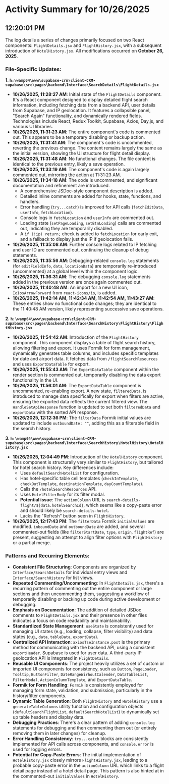# Activity Summary for 10/26/2025

## 12:20:01 PM
The log details a series of changes primarily focused on two React components: `FlightDetails.jsx` and `FlightHistory.jsx`, with a subsequent introduction of `HotelHistory.jsx`. All modifications occurred on **October 26, 2025**.

### File-Specific Updates:

**1. `h:\wamp64\www\supabase-crm\client-CRM-supabase\src\pages\backend\Interface\SearchDetails\FlightDetails.jsx`**

*   **10/26/2025, 11:28:27 AM**: Initial state of the `FlightDetails` component. It's a React component designed to display detailed flight search information, including fetching data from a backend API, user details from Supabase, and IP geolocation. It features a collapsible panel, "Search Again" functionality, and dynamically rendered fields. Technologies include React, Redux Toolkit, Supabase, Axios, Day.js, and various UI libraries.
*   **10/26/2025, 11:31:23 AM**: The entire component's code is commented out. This appears to be a temporary disabling or backup action.
*   **10/26/2025, 11:31:41 AM**: The component's code is uncommented, reverting the previous change. The content remains largely the same as the initial version, showing the UI structure for flight detail display.
*   **10/26/2025, 11:31:48 AM**: No functional changes. The file content is identical to the previous entry, likely a save operation.
*   **10/26/2025, 11:33:19 AM**: The component's code is again largely commented out, mirroring the action at 11:31:23 AM.
*   **10/26/2025, 11:34:18 AM**: The code is uncommented, and significant documentation and refinement are introduced.
    *   A comprehensive JSDoc-style component description is added.
    *   Detailed inline comments are added for hooks, state, functions, and handlers.
    *   Error handling (`try...catch`) is improved for API calls (`fetchEditData`, `userInfo`, `fetchLocation`).
    *   Console logs in `fetchLocation` and `userInfo` are commented out.
    *   Loading state (`setPageLoading`, `setBtnLoading`) calls are commented out, indicating they are temporarily disabled.
    *   A `if (!ip) return;` check is added to `fetchLocation` for early exit, and a fallback to display just the IP if geolocation fails.
*   **10/26/2025, 11:35:08 AM**: Further console logs related to IP fetching and user ID are commented out, continuing the cleanup of debug statements.
*   **10/26/2025, 11:35:56 AM**: Debugging-related `console.log` statements (for `editFieldInfo`, `data`, `locationData`) are temporarily re-introduced (uncommented) at a global level within the component logic.
*   **10/26/2025, 11:36:31 AM**: The debugging `console.log` statements added in the previous version are once again commented out.
*   **10/26/2025, 11:40:48 AM**: An import for a new UI icon, `IoIosArrowForward` from `react-icons/io`, is added.
*   **10/26/2025, 11:42:14 AM, 11:42:34 AM, 11:42:54 AM, 11:43:27 AM**: These entries show no functional code changes; they are identical to the 11:40:48 AM version, likely representing successive save operations.

**2. `h:\wamp64\www\supabase-crm\client-CRM-supabase\src\pages\backend\Interface\SearchHistory\FlightHistory\FlightHistory.jsx`**

*   **10/26/2025, 11:54:42 AM**: Introduction of the `FlightHistory` component. This component displays a table of flight search history, allowing filtering and export. It uses Formik for form management, dynamically generates table columns, and includes specific templates for date and airport data. It fetches data from `/flightSearchResources` and uses `ExportDataTable` for export.
*   **10/26/2025, 11:55:43 AM**: The `ExportDataTable` component within the render section is commented out, temporarily disabling the data export functionality in the UI.
*   **10/26/2025, 11:56:01 AM**: The `ExportDataTable` component is uncommented, re-enabling export. A new state, `filteredData`, is introduced to manage data specifically for export when filters are active, ensuring the exported data reflects the current filtered view. The `HandleSetApiResponse` function is updated to set both `filteredData` and `exportData` with the sorted API response.
*   **10/26/2025, 12:12:36 PM**: The `filterData` Formik initial values are updated to include `outboundDate: ""`, adding this as a filterable field in the search history.

**3. `h:\wamp64\www\supabase-crm\client-CRM-supabase\src\pages\backend\Interface\SearchHistory\HotelHistory\HotelHistory.jsx`**

*   **10/26/2025, 12:04:49 PM**: Introduction of the `HotelHistory` component. This component is structurally very similar to `FlightHistory`, but tailored for hotel search history. Key differences include:
    *   Uses `defaultSearchHotelList` for configuration.
    *   Has hotel-specific table cell templates (`checkInTemplate`, `checkOutTemplate`, `destinationTemplate`, `dayCountTemplate`).
    *   Calls the `/hotelSearchResources` API.
    *   Uses `HotelFilterBody` for its filter modal.
    *   **Potential issue**: The `actionColumn` URL is `search-details-flight/${data.hotelSearchId}`, which seems like a copy-paste error and should likely be `search-details-hotel`.
    *   Lacks the "Refresh" button seen in `FlightHistory`.
*   **10/26/2025, 12:17:43 PM**: The `filterData` Formik `initialValues` are modified. `inboundDate` and `outboundDate` are added, and several commented-out fields (like `filterStartDate`, `type`, `origin`, `flightRef`) are present, suggesting an attempt to align filter options with `FlightHistory` or a partial merge.

### Patterns and Recurring Elements:

*   **Consistent File Structuring**: Components are organized by `Interface/SearchDetails` for individual entry views and `Interface/SearchHistory` for list views.
*   **Repeated Commenting/Uncommenting**: In `FlightDetails.jsx`, there's a recurring pattern of commenting out the entire component or large sections and then uncommenting them, suggesting a workflow of temporarily disabling or backing up code during active development or debugging.
*   **Emphasis on Documentation**: The addition of detailed JSDoc comments to `FlightDetails.jsx` and their presence in other files indicates a focus on code readability and maintainability.
*   **Standardized State Management**: `useState` is consistently used for managing UI states (e.g., loading, collapse, filter visibility) and data states (e.g., `data`, `tableData`, `exportData`).
*   **Centralized API Interaction**: `axiosTseInstance.post` is the primary method for communicating with the backend API, using a consistent `exportHeader`. Supabase is used for user data. A third-party IP geolocation API is integrated in `FlightDetails`.
*   **Reusable UI Components**: The project heavily utilizes a set of custom or imported UI components for consistency, such as `Button`, `PageLoader`, `Tooltip`, `ButtonFilter`, `DateRangeWirhoutCalender`, `DataTableList`, `FilterModal`, `ActionColumnTemplate`, and `ExportDataTable`.
*   **Formik for Form Handling**: `Formik` is consistently employed for managing form state, validation, and submission, particularly in the history/filter components.
*   **Dynamic Table Generation**: Both `FlightHistory` and `HotelHistory` use a `generateTableColumns` utility function and configuration objects (`defaultSearchFlightList`, `defaultSearchHotelList`) to dynamically set up table headers and display data.
*   **Debugging Practices**: There's a clear pattern of adding `console.log` statements for debugging and then commenting them out (or entirely removing them in later changes) for cleanup.
*   **Error Handling Consistency**: `try...catch` blocks are consistently implemented for API calls across components, and `console.error` is used for logging errors.
*   **Potential for Copy-Paste Errors**: The initial implementation of `HotelHistory.jsx` closely mirrors `FlightHistory.jsx`, leading to a probable copy-paste error in the `actionColumn` URL which links to a flight detail page instead of a hotel detail page. This pattern is also hinted at in the commented-out `initialValues` in `HotelHistory`.
